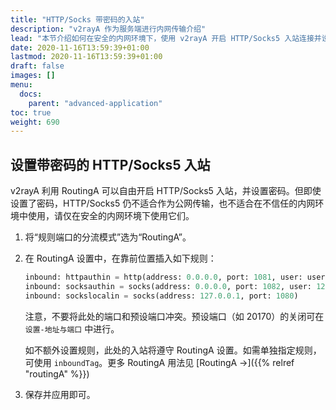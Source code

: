 ```yaml
---
title: "HTTP/Socks 带密码的入站"
description: "v2rayA 作为服务端进行内网传输介绍"
lead: "本节介绍如何在安全的内网环境下，使用 v2rayA 开启 HTTP/Socks5 入站连接并设置密码。"
date: 2020-11-16T13:59:39+01:00
lastmod: 2020-11-16T13:59:39+01:00
draft: false
images: []
menu:
  docs:
    parent: "advanced-application"
toc: true
weight: 690
---
```


## 设置带密码的 HTTP/Socks5 入站

v2rayA 利用 RoutingA 可以自由开启 HTTP/Socks5 入站，并设置密码。但即使设置了密码，HTTP/Socks5 仍不适合作为公网传输，也不适合在不信任的内网环境中使用，请仅在安全的内网环境下使用它们。

1. 将“规则端口的分流模式”选为“RoutingA”。

2. 在 RoutingA 设置中，在靠前位置插入如下规则：

   ```python
   inbound: httpauthin = http(address: 0.0.0.0, port: 1081, user: user1, pass: user1pass, user:user2, pass:user2pass)
   inbound: socksauthin = socks(address: 0.0.0.0, port: 1082, user: 123, pass: 123)
   inbound: sockslocalin = socks(address: 127.0.0.1, port: 1080)
   ```

   注意，不要将此处的端口和预设端口冲突。预设端口（如 20170）的关闭可在 `设置-地址与端口` 中进行。

   如不额外设置规则，此处的入站将遵守 RoutingA 设置。如需单独指定规则，可使用 `inboundTag`。更多 RoutingA 用法见 [RoutingA →]({{% relref "routingA" %}})

3. 保存并应用即可。
